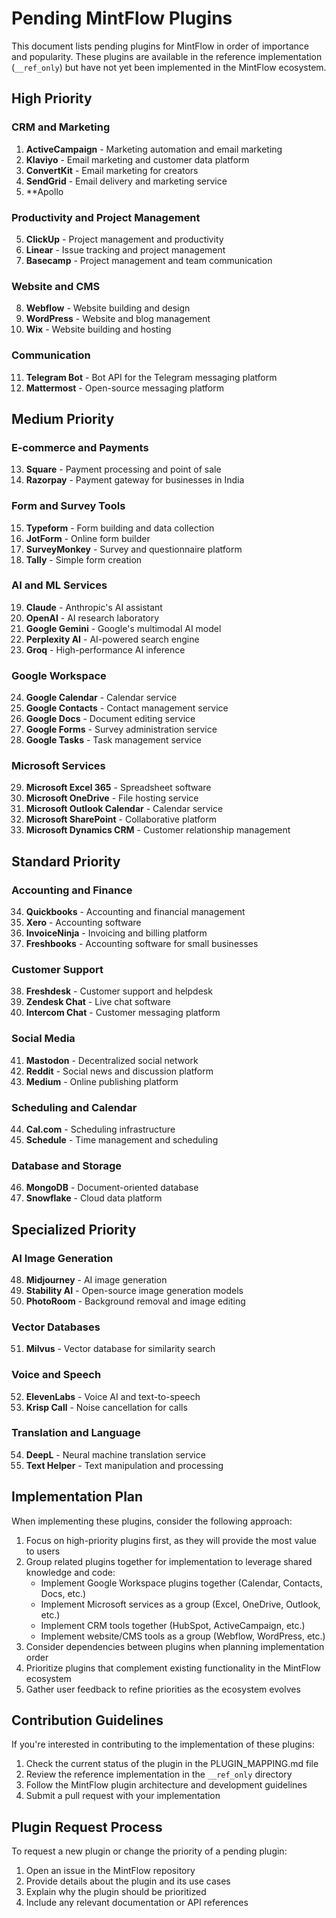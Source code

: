 # Pending MintFlow Plugins

This document lists pending plugins for MintFlow in order of importance and popularity. These plugins are available in the reference implementation (`__ref_only`) but have not yet been implemented in the MintFlow ecosystem.

## High Priority

### CRM and Marketing

1. **ActiveCampaign** - Marketing automation and email marketing
2. **Klaviyo** - Email marketing and customer data platform
3. **ConvertKit** - Email marketing for creators
4. **SendGrid** - Email delivery and marketing service
5. **Apollo

### Productivity and Project Management

5. **ClickUp** - Project management and productivity
6. **Linear** - Issue tracking and project management
7. **Basecamp** - Project management and team communication

### Website and CMS

8. **Webflow** - Website building and design
9. **WordPress** - Website and blog management
10. **Wix** - Website building and hosting

### Communication

11. **Telegram Bot** - Bot API for the Telegram messaging platform
12. **Mattermost** - Open-source messaging platform

## Medium Priority

### E-commerce and Payments

13. **Square** - Payment processing and point of sale
14. **Razorpay** - Payment gateway for businesses in India

### Form and Survey Tools

15. **Typeform** - Form building and data collection
16. **JotForm** - Online form builder
17. **SurveyMonkey** - Survey and questionnaire platform
18. **Tally** - Simple form creation

### AI and ML Services

19. **Claude** - Anthropic's AI assistant
20. **OpenAI** - AI research laboratory
21. **Google Gemini** - Google's multimodal AI model
22. **Perplexity AI** - AI-powered search engine
23. **Groq** - High-performance AI inference

### Google Workspace

24. **Google Calendar** - Calendar service
25. **Google Contacts** - Contact management service
26. **Google Docs** - Document editing service
27. **Google Forms** - Survey administration service
28. **Google Tasks** - Task management service

### Microsoft Services

29. **Microsoft Excel 365** - Spreadsheet software
30. **Microsoft OneDrive** - File hosting service
31. **Microsoft Outlook Calendar** - Calendar service
32. **Microsoft SharePoint** - Collaborative platform
33. **Microsoft Dynamics CRM** - Customer relationship management

## Standard Priority

### Accounting and Finance

34. **Quickbooks** - Accounting and financial management
35. **Xero** - Accounting software
36. **InvoiceNinja** - Invoicing and billing platform
37. **Freshbooks** - Accounting software for small businesses

### Customer Support

38. **Freshdesk** - Customer support and helpdesk
39. **Zendesk Chat** - Live chat software
40. **Intercom Chat** - Customer messaging platform

### Social Media

41. **Mastodon** - Decentralized social network
42. **Reddit** - Social news and discussion platform
43. **Medium** - Online publishing platform

### Scheduling and Calendar

44. **Cal.com** - Scheduling infrastructure
45. **Schedule** - Time management and scheduling

### Database and Storage

46. **MongoDB** - Document-oriented database
47. **Snowflake** - Cloud data platform

## Specialized Priority

### AI Image Generation

48. **Midjourney** - AI image generation
49. **Stability AI** - Open-source image generation models
50. **PhotoRoom** - Background removal and image editing

### Vector Databases

51. **Milvus** - Vector database for similarity search

### Voice and Speech

52. **ElevenLabs** - Voice AI and text-to-speech
53. **Krisp Call** - Noise cancellation for calls

### Translation and Language

54. **DeepL** - Neural machine translation service
55. **Text Helper** - Text manipulation and processing

## Implementation Plan

When implementing these plugins, consider the following approach:

1. Focus on high-priority plugins first, as they will provide the most value to users
2. Group related plugins together for implementation to leverage shared knowledge and code:
   - Implement Google Workspace plugins together (Calendar, Contacts, Docs, etc.)
   - Implement Microsoft services as a group (Excel, OneDrive, Outlook, etc.)
   - Implement CRM tools together (HubSpot, ActiveCampaign, etc.)
   - Implement website/CMS tools as a group (Webflow, WordPress, etc.)
3. Consider dependencies between plugins when planning implementation order
4. Prioritize plugins that complement existing functionality in the MintFlow ecosystem
5. Gather user feedback to refine priorities as the ecosystem evolves

## Contribution Guidelines

If you're interested in contributing to the implementation of these plugins:

1. Check the current status of the plugin in the PLUGIN_MAPPING.md file
2. Review the reference implementation in the `__ref_only` directory
3. Follow the MintFlow plugin architecture and development guidelines
4. Submit a pull request with your implementation

## Plugin Request Process

To request a new plugin or change the priority of a pending plugin:

1. Open an issue in the MintFlow repository
2. Provide details about the plugin and its use cases
3. Explain why the plugin should be prioritized
4. Include any relevant documentation or API references
